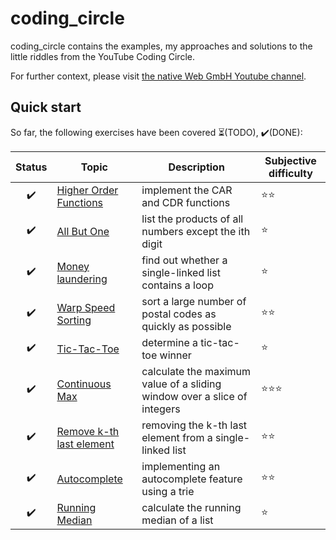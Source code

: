 # coding_circle

coding_circle contains the examples, my approaches and solutions to the little riddles from the YouTube Coding Circle.

For further context, please visit [the native Web GmbH Youtube channel](https://www.youtube.com/@thenativeweb).

## Quick start

So far, the following exercises have been covered ⏳(TODO), ✔️(DONE):

| Status | Topic | Description | Subjective difficulty |
|:--------:|-------|-------------|-------------|
| ✔️ | [Higher Order Functions](./higherorderfunctions/) | implement the CAR and CDR functions| ⭐️⭐️ |
| ✔️ | [All But One](./allbutone/) | list the products of all numbers except the ith digit | ⭐️ |
| ✔️ | [Money laundering](./floydscirclefinding/) | find out whether a single-linked list contains a loop | ⭐️ |
| ✔️ | [Warp Speed Sorting](./warpspeedsorting/) | sort a large number of postal codes as quickly as possible | ⭐️⭐️ |
| ✔️ | [Tic-Tac-Toe](./tictactoe/) | determine a tic-tac-toe winner | ⭐️ |
| ✔️ | [Continuous Max](./continuousmax/) | calculate the maximum value of a sliding window over a slice of integers | ⭐️⭐️⭐️ |
| ✔️ | [Remove k-th last element](./removethekthlastelement/) | removing the k-th last element from a single-linked list | ⭐️⭐️ |
| ✔️ | [Autocomplete](./autocomplete/) | implementing an autocomplete feature using a trie | ⭐️⭐️ |
| ✔️ | [Running Median](./runningmedian/) | calculate the running median of a list | ⭐️ |
